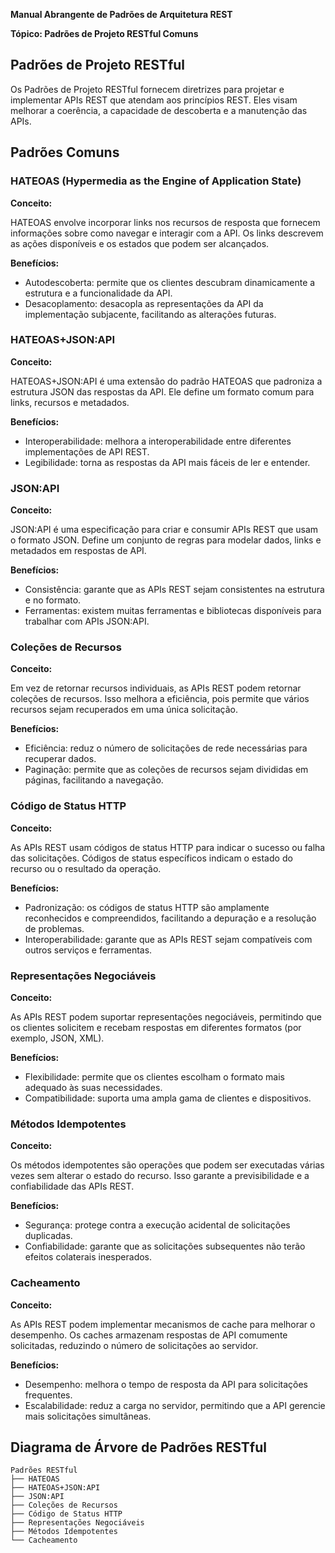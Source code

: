 **Manual Abrangente de Padrões de Arquitetura REST**

**Tópico: Padrões de Projeto RESTful Comuns**

## Padrões de Projeto RESTful

Os Padrões de Projeto RESTful fornecem diretrizes para projetar e implementar APIs REST que atendam aos princípios REST. Eles visam melhorar a coerência, a capacidade de descoberta e a manutenção das APIs.

## Padrões Comuns

### HATEOAS (Hypermedia as the Engine of Application State)

**Conceito:**

HATEOAS envolve incorporar links nos recursos de resposta que fornecem informações sobre como navegar e interagir com a API. Os links descrevem as ações disponíveis e os estados que podem ser alcançados.

**Benefícios:**

* Autodescoberta: permite que os clientes descubram dinamicamente a estrutura e a funcionalidade da API.
* Desacoplamento: desacopla as representações da API da implementação subjacente, facilitando as alterações futuras.

### HATEOAS+JSON:API

**Conceito:**

HATEOAS+JSON:API é uma extensão do padrão HATEOAS que padroniza a estrutura JSON das respostas da API. Ele define um formato comum para links, recursos e metadados.

**Benefícios:**

* Interoperabilidade: melhora a interoperabilidade entre diferentes implementações de API REST.
* Legibilidade: torna as respostas da API mais fáceis de ler e entender.

### JSON:API

**Conceito:**

JSON:API é uma especificação para criar e consumir APIs REST que usam o formato JSON. Define um conjunto de regras para modelar dados, links e metadados em respostas de API.

**Benefícios:**

* Consistência: garante que as APIs REST sejam consistentes na estrutura e no formato.
* Ferramentas: existem muitas ferramentas e bibliotecas disponíveis para trabalhar com APIs JSON:API.

### Coleções de Recursos

**Conceito:**

Em vez de retornar recursos individuais, as APIs REST podem retornar coleções de recursos. Isso melhora a eficiência, pois permite que vários recursos sejam recuperados em uma única solicitação.

**Benefícios:**

* Eficiência: reduz o número de solicitações de rede necessárias para recuperar dados.
* Paginação: permite que as coleções de recursos sejam divididas em páginas, facilitando a navegação.

### Código de Status HTTP

**Conceito:**

As APIs REST usam códigos de status HTTP para indicar o sucesso ou falha das solicitações. Códigos de status específicos indicam o estado do recurso ou o resultado da operação.

**Benefícios:**

* Padronização: os códigos de status HTTP são amplamente reconhecidos e compreendidos, facilitando a depuração e a resolução de problemas.
* Interoperabilidade: garante que as APIs REST sejam compatíveis com outros serviços e ferramentas.

### Representações Negociáveis

**Conceito:**

As APIs REST podem suportar representações negociáveis, permitindo que os clientes solicitem e recebam respostas em diferentes formatos (por exemplo, JSON, XML).

**Benefícios:**

* Flexibilidade: permite que os clientes escolham o formato mais adequado às suas necessidades.
* Compatibilidade: suporta uma ampla gama de clientes e dispositivos.

### Métodos Idempotentes

**Conceito:**

Os métodos idempotentes são operações que podem ser executadas várias vezes sem alterar o estado do recurso. Isso garante a previsibilidade e a confiabilidade das APIs REST.

**Benefícios:**

* Segurança: protege contra a execução acidental de solicitações duplicadas.
* Confiabilidade: garante que as solicitações subsequentes não terão efeitos colaterais inesperados.

### Cacheamento

**Conceito:**

As APIs REST podem implementar mecanismos de cache para melhorar o desempenho. Os caches armazenam respostas de API comumente solicitadas, reduzindo o número de solicitações ao servidor.

**Benefícios:**

* Desempenho: melhora o tempo de resposta da API para solicitações frequentes.
* Escalabilidade: reduz a carga no servidor, permitindo que a API gerencie mais solicitações simultâneas.

## Diagrama de Árvore de Padrões RESTful

```
Padrões RESTful
├── HATEOAS
├── HATEOAS+JSON:API
├── JSON:API
├── Coleções de Recursos
├── Código de Status HTTP
├── Representações Negociáveis
├── Métodos Idempotentes
└── Cacheamento
```